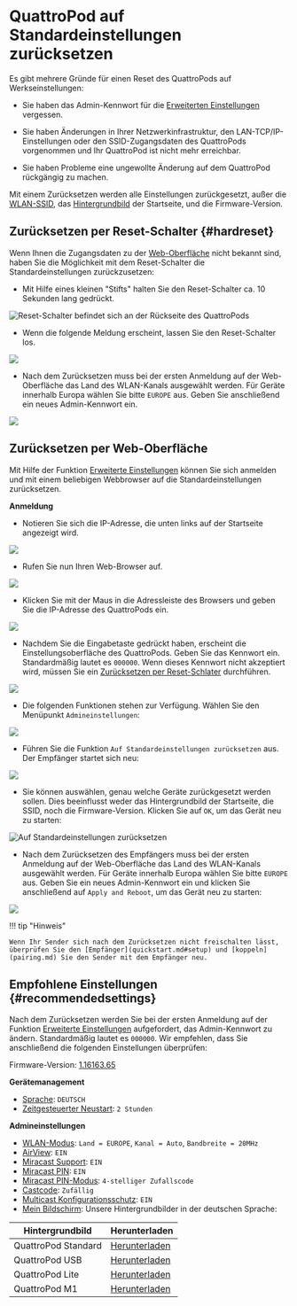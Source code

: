 # QuattroPod auf Standardeinstellungen zurücksetzen

Es gibt mehrere Gründe für einen Reset des QuattroPods auf Werkseinstellungen:

* Sie haben das Admin-Kennwort für die [Erweiterten Einstellungen](adv.settings.md) vergessen.

* Sie haben Änderungen in Ihrer Netzwerkinfrastruktur, den LAN-TCP/IP-Einstellungen oder den SSID-Zugangsdaten des QuattroPods vorgenommen und Ihr QuattroPod ist nicht mehr erreichbar.

* Sie haben Probleme eine ungewollte Änderung auf dem QuattroPod rückgängig zu machen.

Mit einem Zurücksetzen werden alle Einstellungen zurückgesetzt, außer die [WLAN-SSID](adv.settings.md#SSID), das [Hintergrundbild](adv.settings.md#Mein-Bildschirm) der  Startseite, und die Firmware-Version.

## Zurücksetzen per Reset-Schalter {#hardreset}

Wenn Ihnen die Zugangsdaten zu der [Web-Oberfläche](adv.settings.md) nicht bekannt sind, haben Sie die Möglichkeit mit dem Reset-Schalter die Standardeinstellungen zurückzusetzen:

* Mit Hilfe eines kleinen "Stifts" halten Sie den Reset-Schalter ca. 10 Sekunden lang gedrückt. 

![Reset-Schalter befindet sich an der Rückseite des QuattroPods](/assets/img/Press-Reset-Button.png)

* Wenn die folgende Meldung erscheint, lassen Sie den Reset-Schalter los.

![](/assets/img/Reset_config_complete.png)

* Nach dem Zurücksetzen muss bei der ersten Anmeldung auf der Web-Oberfläche das Land des WLAN-Kanals ausgewählt werden. Für Geräte innerhalb Europa wählen Sie bitte `EUROPE` aus. Geben Sie anschließend ein neues Admin-Kennwort ein.

![](/assets/img/wifi.land.selection.EN.png)

## Zurücksetzen per Web-Oberfläche

Mit Hilfe der Funktion [Erweiterte Einstellungen](adv.settings.md) können Sie sich anmelden und mit einem beliebigen Webbrowser auf die Standardeinstellungen zurücksetzen.

**Anmeldung**

* Notieren Sie sich die IP-Adresse, die unten links auf der Startseite angezeigt wird.

![](/assets/img/QuattroPod_IP.png)

* Rufen Sie nun Ihren Web-Browser auf.

![](/assets/img/Google_Chrome.png)

* Klicken Sie mit der Maus in die Adressleiste des Browsers und geben Sie die IP-Adresse des QuattroPods ein.

![](/assets/img/IP-Address.png)

* Nachdem Sie die Eingabetaste gedrückt haben, erscheint die Einstellungsoberfläche des QuattroPods. Geben Sie das Kennwort ein. Standardmäßig lautet es `000000`. Wenn dieses Kennwort nicht akzeptiert wird, müssen Sie ein [Zurücksetzen per Reset-Schlater](#zurücksetzen-per-reset-schalter) durchführen.

![](/assets/img/QuattroPod-Login.png)

* Die folgenden Funktionen stehen zur Verfügung. Wählen Sie den Menüpunkt `Admineinstellungen`:

![](/assets/img/quattropod.select.admin.png)

* Führen Sie die Funktion `Auf Standardeinstellungen zurücksetzen` aus. Der Empfänger startet sich neu:

![](/assets/img/reset_option.png)

* Sie können auswählen, genau welche Geräte zurückgesetzt werden sollen. Dies beeinflusst weder das Hintergrundbild der Startseite, die SSID, noch die Firmware-Version. Klicken Sie auf `OK`, um das Gerät neu zu starten:

![Auf Standardeinstellungen zurücksetzen](/assets/img/reset_settings.png)

* Nach dem Zurücksetzen des Empfängers muss bei der ersten Anmeldung auf der Web-Oberfläche das Land des WLAN-Kanals ausgewählt werden. Für Geräte innerhalb Europa wählen Sie bitte `EUROPE` aus. Geben Sie ein neues Admin-Kennwort ein und klicken Sie anschließend auf `Apply and Reboot`, um das Gerät neu zu starten:

![](/assets/img/wifi.land.selection.EN.png)

!!! tip "Hinweis"
    
	Wenn Ihr Sender sich nach dem Zurücksetzen nicht freischalten lässt, überprüfen Sie den [Empfänger](quickstart.md#setup) und [koppeln](pairing.md) Sie den Sender mit dem Empfänger neu.
	
## Empfohlene Einstellungen {#recommendedsettings}

Nach dem Zurücksetzen werden Sie bei der ersten Anmeldung auf der Funktion [Erweiterte Einstellungen](adv.settings.md) aufgefordert, das Admin-Kennwort zu ändern. Standardmäßig lautet es `000000`. Wir empfehlen, dass Sie anschließend die folgenden Einstellungen überprüfen:

Firmware-Version: [1.16163.65](whatsnew.md#20221027-11616365)

**Gerätemanagement**

* [Sprache](adv.settings.md#Sprache): `DEUTSCH`
* [Zeitgesteuerter Neustart](adv.settings.md#timedrestart): `2 Stunden`

**Admineinstellungen**

* [WLAN-Modus](adv.settings.md#WiFi-Mode): `Land = EUROPE`, `Kanal = Auto`, `Bandbreite = 20MHz`
* [AirView](adv.settings.md#AirView): `EIN`
* [Miracast Support](miracast.md): `EIN`
* [Miracast PIN](miracast.md): `EIN`
* [Miracast PIN-Modus](miracast.md): `4-stelliger Zufallscode`
* [Castcode](adv.settings.md#castcode): `Zufällig`
* [Multicast Konfigurationsschutz](multicast.md#config.restore): `EIN`
* [Mein Bildschirm](adv.settings.md#Mein-Bildschirm): Unsere Hintergrundbilder in der deutschen Sprache:

Hintergrundbild | Herunterladen |
------------------------- | ------------ |
QuattroPod Standard | [Herunterladen](https://download.stueber.de/doc/de/quattropod/QuattroPod.Standard_Startseite.DE.png)
QuattroPod USB | [Herunterladen](https://download.stueber.de/doc/de/quattropod/QuattroPod.USB_Startseite.DE.png)
QuattroPod Lite | [Herunterladen](https://download.stueber.de/doc/de/quattropod/QuattroPod.Lite_Startseite.DE.png)
QuattroPod M1 | [Herunterladen](https://download.stueber.de/doc/de/quattropod/QuattroPod.SDM_Startseite.DE.png)